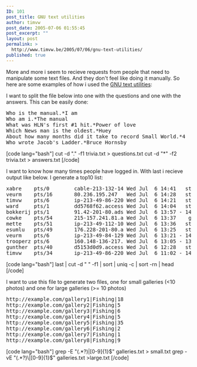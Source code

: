 ```yaml
---
ID: 101
post_title: GNU text utilities
author: timvw
post_date: 2005-07-06 01:55:45
post_excerpt: ""
layout: post
permalink: >
  http://www.timvw.be/2005/07/06/gnu-text-utilities/
published: true
---
```

<p>More and more i seem to recieve requests from people that need to manipulate some text files.
And they don't feel like doing it manually. So here are some examples of how i used the
<a href="http://www.gnu.org/software/textutils/manual/textutils/textutils.html">GNU text utilities</a>: </p>

<p>I want to split the file below into one with the questions and one with the answers. This can be easily done: </p>

<pre>
Who is the manual.*I am
Who am i.*The manual
What was HLN's first #1 hit.*Power of love
Which News man is the oldest.*Huey
About how many months did it take to record Small World.*4
Who wrote Jacob's Ladder.*Bruce Hornsby
</pre>

[code lang="bash"]
cut -d "." -f1 trivia.txt > questions.txt
cut -d "*" -f2 trivia.txt > answers.txt
[/code]

<p>I want to know how many times people have logged in. With last i recieve output like below.
I generate a top10 list:  </p>

<pre>
xabre    pts/0        cable-213-132-14 Wed Jul  6 14:41   still logged in
veurm    pts/16       80.236.195.247   Wed Jul  6 14:28   still logged in
timvw    pts/6        ip-213-49-86-220 Wed Jul  6 14:21   still logged in
ward     pts/1        dd5768f62.access Wed Jul  6 14:04   still logged in
bokkerij pts/1        91.42-201-80.ads Wed Jul  6 13:57 - 14:00  (00:02)
cowke    pts/54       215-157.241.81.a Wed Jul  6 13:37    gone - no logout
mette    pts/51       ip-213-49-112-10 Wed Jul  6 13:36   still logged in
esumlu   pts/49       176.228-201-80.a Wed Jul  6 13:25   still logged in
veurm    pts/6        ip-213-49-84-129 Wed Jul  6 13:21 - 14:10  (00:49)
trooperz pts/6        160.148-136-217. Wed Jul  6 13:05 - 13:21  (00:15)
gunther  pts/40       d5153d0d9.access Wed Jul  6 12:28   still logged in
timvw    pts/34       ip-213-49-86-220 Wed Jul  6 11:02 - 14:21  (03:19)
</pre>

[code lang="bash"]
last | cut -d " " -f1 | sort | uniq -c | sort -rn | head
[/code]

<p>I want to use this file to generate two files, one for small galleries (&lt;10 photos) and one for large
galleries (&gt;= 10 photos)</p>

<pre>
http://example.com/gallery1|Fishing|18
http://example.com/gallery2|Fishing|5
http://example.com/gallery3|Fishing|6
http://example.com/gallery4|Fishing|5
http://example.com/gallery5|Fishing|35
http://example.com/gallery6|Fishing|2
http://example.com/gallery7|Fishing|1
http://example.com/gallery8|Fishing|9
</pre>

[code lang="bash"]
grep  -E "(.*?)\|[0-9]{1}$" galleries.txt > small.txt
grep -vE "(.*?)\|[0-9]{1}$" galleries.txt >large.txt
[/code]
